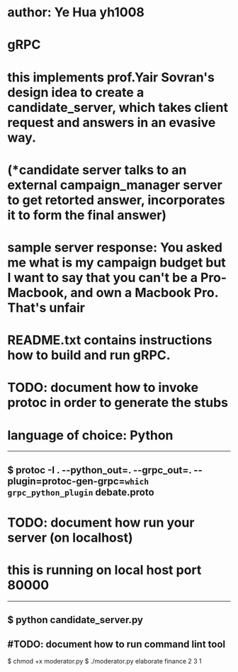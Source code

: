 # author: Ye Hua yh1008
# gRPC
# this implements prof.Yair Sovran's design idea to create a candidate_server, which takes client request and answers in an evasive way.
# (*candidate server talks to an external campaign_manager server to get retorted answer, incorporates it to form the final answer) 
# sample server response: You asked me what is my campaign budget but I want to say that you can't be a Pro-Macbook, and own a Macbook Pro. That's unfair

# README.txt contains instructions how to build and run gRPC.

# TODO: document how to invoke protoc in order to generate the stubs 
# language of choice: Python
---------------------------------------------------------------

$ protoc -I . --python_out=. --grpc_out=. --plugin=protoc-gen-grpc=`which grpc_python_plugin` debate.proto
------------------------------------------------------------------



# TODO: document how run your server (on localhost)
# this is running on local host port 80000
------------------------------------------------------------------
$ python candidate_server.py
------------------------------------------------------------------

#TODO: document how to run command lint tool
------------------------------------------------------------------
$ chmod +x moderator.py
$ ./moderator.py elaborate finance 2 3 1





